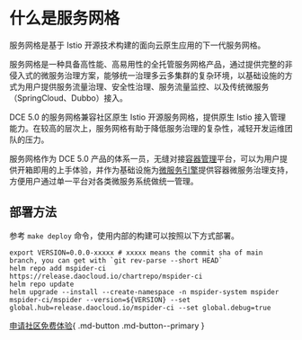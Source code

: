 # 什么是服务网格

服务网格是基于 Istio 开源技术构建的面向云原生应用的下一代服务网格。

服务网格是一种具备高性能、高易用性的全托管服务网格产品，通过提供完整的非侵入式的微服务治理方案，能够统一治理多云多集群的复杂环境，以基础设施的方式为用户提供服务流量治理、安全性治理、服务流量监控、以及传统微服务（SpringCloud、Dubbo）接入。

DCE 5.0 的服务网格兼容社区原生 Istio 开源服务网格，提供原生 Istio 接入管理能力。在较高的层次上，服务网格有助于降低服务治理的复杂性，减轻开发运维团队的压力。

服务网格作为 DCE 5.0 产品的体系一员，无缝对接[容器管理](../../kpanda/03ProductBrief/WhatisKPanda.md)平台，可以为用户提供开箱即用的上手体验，并作为基础设施为[微服务引擎](../../skoala/intro/features.md)提供容器微服务治理支持，方便用户通过单一平台对各类微服务系统做统一管理。

## 部署方法

参考 `make deploy` 命令，使用内部的构建可以按照以下方式部署。

```console
export VERSION=0.0.0-xxxxx # xxxxx means the commit sha of main branch, you can get with `git rev-parse --short HEAD`
helm repo add mspider-ci https://release.daocloud.io/chartrepo/mspider-ci
helm repo update
helm upgrade --install --create-namespace -n mspider-system mspider mspider-ci/mspider --version=${VERSION} --set global.hub=release.daocloud.io/mspider-ci --set global.debug=true
```

[申请社区免费体验](../../dce/license0.md){ .md-button .md-button--primary }
